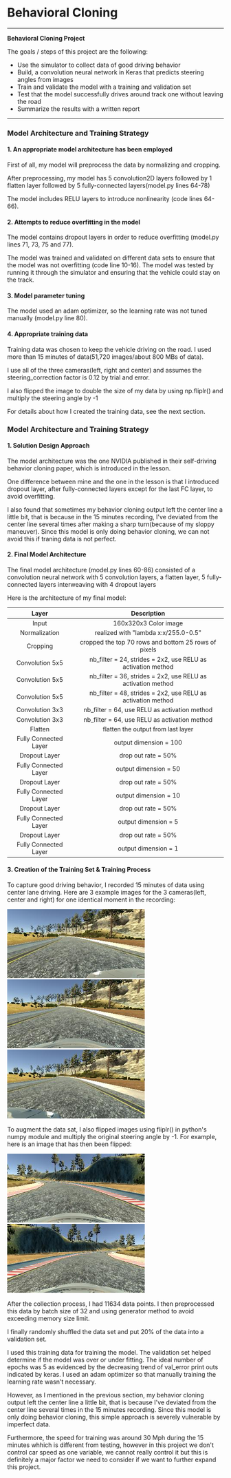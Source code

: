 # **Behavioral Cloning** 

---

**Behavioral Cloning Project**

The goals / steps of this project are the following:
* Use the simulator to collect data of good driving behavior
* Build, a convolution neural network in Keras that predicts steering angles from images
* Train and validate the model with a training and validation set
* Test that the model successfully drives around track one without leaving the road
* Summarize the results with a written report


[//]: # (Image References)

[image1]: ./images/left.jpg 
[image2]: ./images/center.jpg 
[image3]: ./images/right.jpg 
[image4]: ./images/original.jpg 
[image5]: ./images/flipped.jpg 

---
### Model Architecture and Training Strategy

#### 1. An appropriate model architecture has been employed

First of all, my model will preprocess the data by normalizing and cropping.

After preprocessing, my model has 5 convolution2D layers followed by 1 flatten layer followed by 5 fully-connected layers(model.py lines 64-78) 

The model includes RELU layers to introduce nonlinearity (code lines 64-66). 

#### 2. Attempts to reduce overfitting in the model
The model contains dropout layers in order to reduce overfitting (model.py lines 71, 73, 75 and 77). 

The model was trained and validated on different data sets to ensure that the model was not overfitting (code line 10-16). The model was tested by running it through the simulator and ensuring that the vehicle could stay on the track.

#### 3. Model parameter tuning

The model used an adam optimizer, so the learning rate was not tuned manually (model.py line 80).

#### 4. Appropriate training data

Training data was chosen to keep the vehicle driving on the road. I used more than 15 minutes of data(51,720 images/about 800 MBs of data).

I use all of the three cameras(left, right and center) and assumes the steering_correction factor is 0.12 by trial and error.

I also flipped the image to double the size of my data by using np.fliplr() and multiply the steering angle by -1  

For details about how I created the training data, see the next section. 

### Model Architecture and Training Strategy

#### 1. Solution Design Approach

The model architecture was the one NVIDIA published in their self-driving behavior cloning paper, which is introduced in the lesson.

One difference between mine and the one in the lesson is that I introduced dropout layer, after fully-connected layers except for the last FC layer, to avoid overfitting.

I also found that sometimes my behavior cloning output left the center line a little bit, that is because in the 15 minutes recording, I've deviated from the center line several times after making a sharp turn(because of my sloppy maneuver). Since this model is only doing behavior cloning, we can not avoid this if traning data is not perfect.

#### 2. Final Model Architecture

The final model architecture (model.py lines 60-86) consisted of a convolution neural network with 5 convolution layers, a flatten layer, 5 fully-connected layers interweaving with 4 dropout layers

Here is the architecture of my final model:

| Layer         		|     Description	        									| 
|:---------------------:|:-------------------------------------------------------------:| 
| Input         		| 160x320x3 Color image 	  									| 
| Normalization     	| realized with "lambda x:x/255.0-0.5"		 					|
| Cropping				| cropped the top 70 rows and bottom 25 rows of pixels			|
| Convolution 5x5  		| nb_filter = 24, strides = 2x2, use RELU as activation method	|
| Convolution 5x5  		| nb_filter = 36, strides = 2x2, use RELU as activation method	|
| Convolution 5x5  		| nb_filter = 48, strides = 2x2, use RELU as activation method	|
| Convolution 3x3  		| nb_filter = 64, use RELU as activation method					|
| Convolution 3x3  		| nb_filter = 64, use RELU as activation method					|
| Flatten				| flatten the output from last layer 							|
| Fully Connected Layer	| output dimension = 100										|
| Dropout Layer			| drop out rate = 50%											|
| Fully Connected Layer	| output dimension = 50											|
| Dropout Layer			| drop out rate = 50%											|
| Fully Connected Layer	| output dimension = 10											|
| Dropout Layer			| drop out rate = 50%											|
| Fully Connected Layer	| output dimension = 5											|
| Dropout Layer			| drop out rate = 50%											|
| Fully Connected Layer	| output dimension = 1											|

#### 3. Creation of the Training Set & Training Process

To capture good driving behavior, I recorded 15 minutes of data using center lane driving. Here are 3 example images for the 3 cameras(left, center and right) for one identical moment in the recording:

![alt text][image1]
![alt text][image2]
![alt text][image3]

To augment the data sat, I also flipped images using fliplr() in python's numpy module and multiply the original steering angle by -1. For example, here is an image that has then been flipped:

![alt text][image4]
![alt text][image5]

After the collection process, I had 11634 data points. I then preprocessed this data by batch size of 32 and using generator method to avoid exceeding memory size limit.

I finally randomly shuffled the data set and put 20% of the data into a validation set. 

I used this training data for training the model. The validation set helped determine if the model was over or under fitting. The ideal number of epochs was 5 as evidenced by the decreasing trend of val_error print outs indicated by keras. I used an adam optimizer so that manually training the learning rate wasn't necessary.

However, as I mentioned in the previous section, my behavior cloning output left the center line a little bit, that is because I've deviated from the center line several times in the 15 minutes recording. Since this model is only doing behavior cloning, this simple approach is severely vulnerable by imperfect data.

Furthermore, the speed for training was around 30 Mph during the 15 minutes whhich is different from testing, however in this project we don't control car speed as one variable, we cannot really control it but this is definitely a major factor we need to consider if we want to further expand this project.